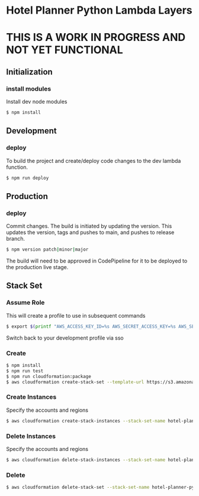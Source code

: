# Hotel Planner Python Lambda Layers
# THIS IS A WORK IN PROGRESS AND NOT YET FUNCTIONAL
## Initialization
### install modules
Install dev node modules
```sh
$ npm install
```

## Development
### deploy
To build the project and create/deploy code changes to the dev lambda function.
```sh
$ npm run deploy
```

## Production
### deploy
Commit changes.
The build is initiated by updating the version. This updates the version, tags and pushes to main, and pushes to release branch.
```sh
$ npm version patch|minor|major
```
The build will need to be approved in CodePipeline for it to be deployed to the production live stage.

## Stack Set
### Assume Role
This will create a profile to use in subsequent commands
```sh
$ export $(printf "AWS_ACCESS_KEY_ID=%s AWS_SECRET_ACCESS_KEY=%s AWS_SESSION_TOKEN=%s" $(aws sts assume-role --role-arn arn:aws:iam::677996239377:role/AWSCloudFormationStackSetAdministrationRoledev --role-session-name hotel-planner-python-lambda-layers --query "Credentials.[AccessKeyId,SecretAccessKey,SessionToken]" --output text)) && aws configure set aws_access_key_id $AWS_ACCESS_KEY_ID --profile hp-deploy && aws configure set aws_secret_access_key $AWS_SECRET_ACCESS_KEY --profile hp-deploy && aws configure set aws_session_token $AWS_SESSION_TOKEN --profile hp-deploy && aws configure set region us-east-1 --profile hp-deploy
```
Switch back to your development profile via sso

### Create
```sh
$ npm install
$ npm run test
$ npm run cloudformation:package
$ aws cloudformation create-stack-set --template-url https://s3.amazonaws.com/hotel-planner-stack-sets/hotel-planner-python-lambda-layers-stack-set.yml --stack-set-name hotel-planner-python-lambda-layers-stack-set --capabilities CAPABILITY_NAMED_IAM CAPABILITY_AUTO_EXPAND --administration-role-arn arn:aws:iam::677996239377:role/AWSCloudFormationStackSetAdministrationRoledev --execution-role-name AWSCloudFormationStackSetExecutionRole --profile hp-deploy
```

### Create Instances
Specify the accounts and regions
```sh
$ aws cloudformation create-stack-instances --stack-set-name hotel-planner-python-lambda-layers-stack-set --accounts $accounts --regions $regions --profile hp-deploy
```

### Delete Instances
Specify the accounts and regions
```sh
$ aws cloudformation delete-stack-instances --stack-set-name hotel-planner-python-lambda-layers-stack-set --no-retain-stacks --accounts $accounts --regions $regions --profile hp-deploy
```

### Delete
```sh
$ aws cloudformation delete-stack-set --stack-set-name hotel-planner-python-lambda-layers-stack-set --profile hp-deploy
```
